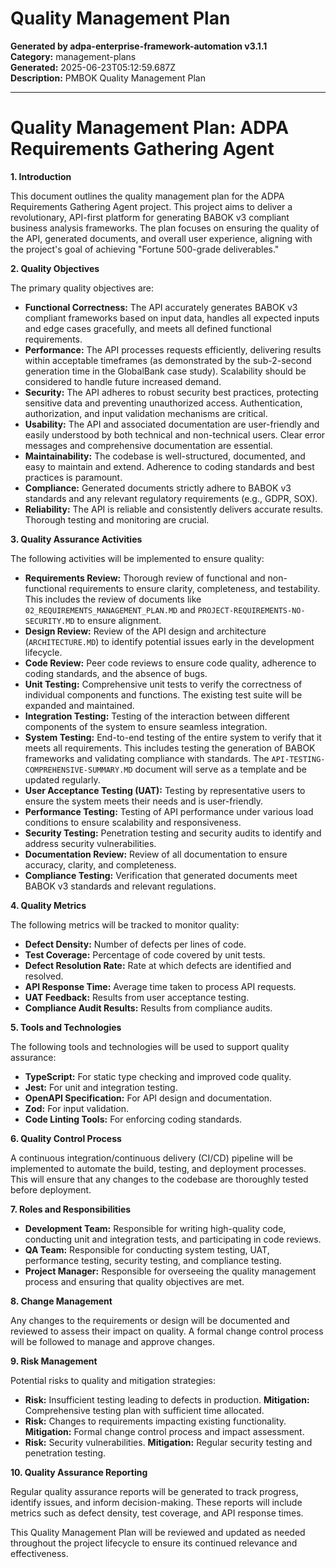 # Quality Management Plan

**Generated by adpa-enterprise-framework-automation v3.1.1**  
**Category:** management-plans  
**Generated:** 2025-06-23T05:12:59.687Z  
**Description:** PMBOK Quality Management Plan

---

# Quality Management Plan: ADPA Requirements Gathering Agent

**1. Introduction**

This document outlines the quality management plan for the ADPA Requirements Gathering Agent project.  This project aims to deliver a revolutionary, API-first platform for generating BABOK v3 compliant business analysis frameworks.  The plan focuses on ensuring the quality of the API, generated documents, and overall user experience, aligning with the project's goal of achieving "Fortune 500-grade deliverables."

**2. Quality Objectives**

The primary quality objectives are:

* **Functional Correctness:** The API accurately generates BABOK v3 compliant frameworks based on input data, handles all expected inputs and edge cases gracefully, and meets all defined functional requirements.
* **Performance:** The API processes requests efficiently, delivering results within acceptable timeframes (as demonstrated by the sub-2-second generation time in the GlobalBank case study).  Scalability should be considered to handle future increased demand.
* **Security:** The API adheres to robust security best practices, protecting sensitive data and preventing unauthorized access.  Authentication, authorization, and input validation mechanisms are critical.
* **Usability:** The API and associated documentation are user-friendly and easily understood by both technical and non-technical users.  Clear error messages and comprehensive documentation are essential.
* **Maintainability:** The codebase is well-structured, documented, and easy to maintain and extend.  Adherence to coding standards and best practices is paramount.
* **Compliance:** Generated documents strictly adhere to BABOK v3 standards and any relevant regulatory requirements (e.g., GDPR, SOX).
* **Reliability:** The API is reliable and consistently delivers accurate results.  Thorough testing and monitoring are crucial.

**3. Quality Assurance Activities**

The following activities will be implemented to ensure quality:

* **Requirements Review:**  Thorough review of functional and non-functional requirements to ensure clarity, completeness, and testability.  This includes the review of documents like `02_REQUIREMENTS_MANAGEMENT_PLAN.MD` and `PROJECT-REQUIREMENTS-NO-SECURITY.MD` to ensure alignment.
* **Design Review:**  Review of the API design and architecture (`ARCHITECTURE.MD`) to identify potential issues early in the development lifecycle.
* **Code Review:**  Peer code reviews to ensure code quality, adherence to coding standards, and the absence of bugs.
* **Unit Testing:**  Comprehensive unit tests to verify the correctness of individual components and functions.  The existing test suite will be expanded and maintained.
* **Integration Testing:**  Testing of the interaction between different components of the system to ensure seamless integration.
* **System Testing:**  End-to-end testing of the entire system to verify that it meets all requirements.  This includes testing the generation of BABOK frameworks and validating compliance with standards.  The `API-TESTING-COMPREHENSIVE-SUMMARY.MD` document will serve as a template and be updated regularly.
* **User Acceptance Testing (UAT):**  Testing by representative users to ensure the system meets their needs and is user-friendly.
* **Performance Testing:**  Testing of API performance under various load conditions to ensure scalability and responsiveness.
* **Security Testing:**  Penetration testing and security audits to identify and address security vulnerabilities.
* **Documentation Review:**  Review of all documentation to ensure accuracy, clarity, and completeness.
* **Compliance Testing:**  Verification that generated documents meet BABOK v3 standards and relevant regulations.

**4. Quality Metrics**

The following metrics will be tracked to monitor quality:

* **Defect Density:**  Number of defects per lines of code.
* **Test Coverage:**  Percentage of code covered by unit tests.
* **Defect Resolution Rate:**  Rate at which defects are identified and resolved.
* **API Response Time:**  Average time taken to process API requests.
* **UAT Feedback:**  Results from user acceptance testing.
* **Compliance Audit Results:**  Results from compliance audits.

**5. Tools and Technologies**

The following tools and technologies will be used to support quality assurance:

* **TypeScript:** For static type checking and improved code quality.
* **Jest:** For unit and integration testing.
* **OpenAPI Specification:** For API design and documentation.
* **Zod:** For input validation.
* **Code Linting Tools:** For enforcing coding standards.


**6. Quality Control Process**

A continuous integration/continuous delivery (CI/CD) pipeline will be implemented to automate the build, testing, and deployment processes.  This will ensure that any changes to the codebase are thoroughly tested before deployment.

**7. Roles and Responsibilities**

* **Development Team:** Responsible for writing high-quality code, conducting unit and integration tests, and participating in code reviews.
* **QA Team:** Responsible for conducting system testing, UAT, performance testing, security testing, and compliance testing.
* **Project Manager:** Responsible for overseeing the quality management process and ensuring that quality objectives are met.

**8. Change Management**

Any changes to the requirements or design will be documented and reviewed to assess their impact on quality.  A formal change control process will be followed to manage and approve changes.

**9.  Risk Management**

Potential risks to quality and mitigation strategies:

* **Risk:**  Insufficient testing leading to defects in production.  **Mitigation:**  Comprehensive testing plan with sufficient time allocated.
* **Risk:**  Changes to requirements impacting existing functionality.  **Mitigation:**  Formal change control process and impact assessment.
* **Risk:**  Security vulnerabilities.  **Mitigation:**  Regular security testing and penetration testing.

**10. Quality Assurance Reporting**

Regular quality assurance reports will be generated to track progress, identify issues, and inform decision-making.  These reports will include metrics such as defect density, test coverage, and API response times.


This Quality Management Plan will be reviewed and updated as needed throughout the project lifecycle to ensure its continued relevance and effectiveness.

